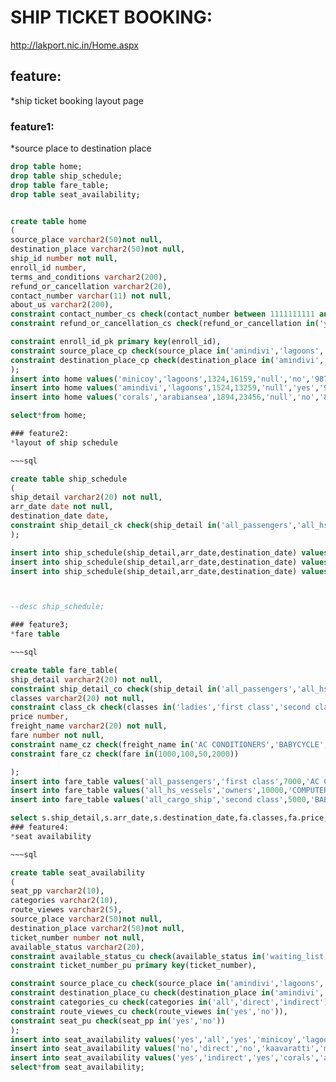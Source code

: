 # SHIP TICKET BOOKING:

http://lakport.nic.in/Home.aspx

## feature:

*ship ticket booking layout page

### feature1:

*source place to destination place


~~~sql
drop table home;
drop table ship_schedule;
drop table fare_table;
drop table seat_availability;


create table home
(
source_place varchar2(50)not null,
destination_place varchar2(50)not null,
ship_id number not null,
enroll_id number,
terms_and_conditions varchar2(200),
refund_or_cancellation varchar2(20),
contact_number varchar(11) not null,
about_us varchar2(200),
constraint contact_number_cs check(contact_number between 1111111111 and 9999999999 ),
constraint refund_or_cancellation_cs check(refund_or_cancellation in('yes','no')),

constraint enroll_id_pk primary key(enroll_id),
constraint source_place_cp check(source_place in('amindivi','lagoons','kaavaratti','minicoy','corals','arabiansea','lakshadeepsea')),
constraint destination_place_cp check(destination_place in('amindivi','lagoons','kaavaratti','minicoy','corals','arabiansea','lakshadeepsea'))
);
insert into home values('minicoy','lagoons',1324,16159,'null','no','9876543210','null');
insert into home values('amindivi','lagoons',1524,13259,'null','yes','9875643210','null');
insert into home values('corals','arabiansea',1894,23456,'null','no','8776543210','null');

select*from home;

### feature2:
*layout of ship schedule

~~~sql

create table ship_schedule
(
ship_detail varchar2(20) not null,
arr_date date not null,
destination_date date,
constraint ship_detail_ck check(ship_detail in('all_passengers','all_hs_vessels','all_cargo_ship','amindivi','lagoons','kaavaratti','minicoy','corals','arabiansea','lakshadeepsea'))
);

insert into ship_schedule(ship_detail,arr_date,destination_date) values('all_passengers',to_date('01.01.2020','dd.MM.yyyy'),to_date('05.01.2020','dd.MM.yyyy'));
insert into ship_schedule(ship_detail,arr_date,destination_date) values('all_hs_vessels',to_date('06.01.2020','dd.MM.yyyy'),to_date('10.01.2020','dd.MM.yyyy'));
insert into ship_schedule(ship_detail,arr_date,destination_date) values('all_cargo_ship',to_date('08.01.2020','dd.MM.yyyy'),to_date('12.01.2020','dd.MM.yyyy'));



--desc ship_schedule;

### feature3;
*fare table

~~~sql

create table fare_table(
ship_detail varchar2(20) not null,
constraint ship_detail_co check(ship_detail in('all_passengers','all_hs_vessels','all_cargo_ship','amindivi','lagoons','kaavaratti','minicoy','corals','arabiansea','lakshadeepsea')),
classes varchar2(20) not null,
constraint class_ck check(classes in('ladies','first class','second class','bunk','owners','vip')),
price number,
freight_name varchar2(20) not null,
fare number not null,
constraint name_cz check(freight_name in('AC CONDITIONERS','BABYCYCLE','COMPUTER_TABLE','CAR')),
constraint fare_cz check(fare in(1000,100,50,2000))

);
insert into fare_table values('all_passengers','first class',7000,'AC CONDITIONERS',1000);
insert into fare_table values('all_hs_vessels','owners',10000,'COMPUTER_TABLE',50);
insert into fare_table values('all_cargo_ship','second class',5000,'BABYCYCLE',100);

select s.ship_detail,s.arr_date,s.destination_date,fa.classes,fa.price,fa.freight_name,fa.fare from ship_schedule s inner join fare_table fa on s.ship_detail = fa.ship_detail;
### feature4:
*seat availability

~~~sql

create table seat_availability
(
seat_pp varchar2(10),
categories varchar2(10),
route_viewes varchar2(5),
source_place varchar2(50)not null,
destination_place varchar2(50)not null,
ticket_number number not null,
available_status varchar2(20),
constraint available_status_cu check(available_status in('waiting_list','available')),
constraint ticket_number_pu primary key(ticket_number),

constraint source_place_cu check(source_place in('amindivi','lagoons','kaavaratti','minicoy','corals','arabiansea','lakshadeepsea')),
constraint destination_place_cu check(destination_place in('amindivi','lagoons','kaavaratti','minicoy','corals','arabiansea','lakshadeepsea')),
constraint categories_cu check(categories in('all','direct','indirect')),
constraint route_viewes_cu check(route_viewes in('yes','no')),
constraint seat_pu check(seat_pp in('yes','no'))
);
insert into seat_availability values('yes','all','yes','minicoy','lagoons',12345,'available');
insert into seat_availability values('no','direct','no','kaavaratti','minicoy',14545,'waiting_list');
insert into seat_availability values('yes','indirect','yes','corals','arabiansea',12225,'available');
select*from seat_availability;

